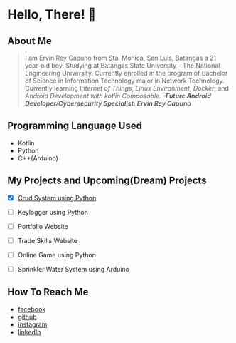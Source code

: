 # Hello, There! 👋

## About Me
> I am Ervin Rey Capuno from Sta. Monica, San Luis, Batangas a 21 year-old boy.
> Studying at Batangas State University - The National Engineering University. 
> Currently enrolled in the program of Bachelor of Science in Information Technology major in Network Technology.
> Currently learning *Internet of Things*, *Linux Environment*, *Docker*, and *Android Development with kotlin Composable.*
>  __*-Future Android Developer/Cybersecurity Specialist: Ervin Rey Capuno*__

## Programming Language Used
- Kotlin
- Python
- C++(Arduino)

## My Projects and Upcoming(Dream) Projects

- [x] [Crud System using Python](https://github.com)
- [ ] Keylogger using Python
- [ ] Portfolio Website
- [ ] Trade Skills Website 
- [ ] Online Game using Python
- [ ] Sprinkler Water System using Arduino


## How To Reach Me
- [facebook](https://web.facebook.com/ervinrey.capuno.3)
- [github](https://github.com/Ervin-Capuno)
- [instagram](https://www.instagram.com/caps.tree/)
- [linkedIn](https://www.linkedin.com/in/ervin-rey-capuno-a64529287/)
